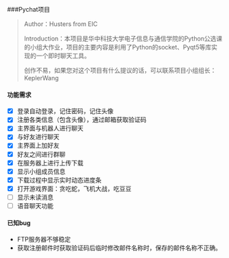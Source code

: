 ###Pychat项目

>Author：Husters from EIC
>
>Introduction：本项目是华中科技大学电子信息与通信学院的Python公选课的小组大作业，项目的主要内容是利用了Python的socket、Pyqt5等库实现的一个即时聊天工具。
>
>创作不易，如果您对这个项目有什么提议的话，可以联系项目小组组长：KeplerWang

#### 功能需求

- [x] 登录自动登录，记住密码，记住头像
- [x] 注册各类信息（包含头像），通过邮箱获取验证码
- [x] 主界面与机器人进行聊天
- [x] 与好友进行聊天
- [x] 主界面上加好友
- [x] 好友之间进行群聊
- [x] 在服务器上进行上传下载
- [x] 显示小组成员信息
- [x] 下载过程中显示实时动态进度条
- [x] 打开游戏界面：贪吃蛇，飞机大战，吃豆豆
- [ ] 显示未读消息
- [ ] 语音聊天功能

#### 已知bug
* FTP服务器不够稳定
* 获取注册邮件时获取验证码后临时修改邮件名称时，保存的邮件名称不正确。

#### 





